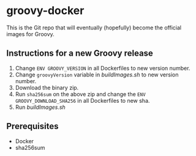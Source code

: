 # groovy-docker
This is the Git repo that will eventually (hopefully) become the official images for Groovy.

## Instructions for a new Groovy release
1. Change `ENV GROOVY_VERSION` in all Dockerfiles to new version number.
1. Change `groovyVersion` variable in _buildImages.sh_ to new version number.
1. Download the binary zip.
1. Run `sha256sum` on the above zip and change the `ENV GROOVY_DOWNLOAD_SHA256` in all Dockerfiles to new sha.
1. Run _buildImages.sh_

## Prerequisites
* Docker
* sha256sum
